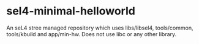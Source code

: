 # sel4-minimal-helloworld

An seL4 stree managed repository which uses libs/libsel4, tools/common,
tools/kbuild and app/min-hw. Does not use libc or any other library.
